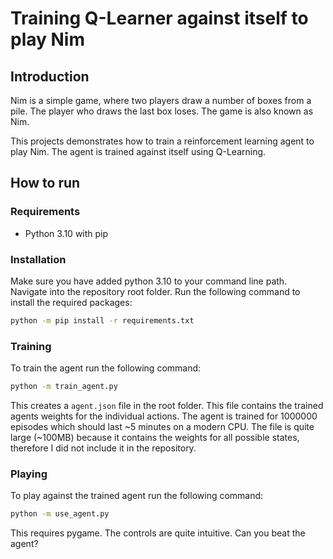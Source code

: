 # Training Q-Learner against itself to play Nim

## Introduction

Nim is a simple game, where two players draw a number of boxes from a pile. The player who draws the last box loses. The game is also known as Nim.

This projects demonstrates how to train a reinforcement learning agent to play Nim. The agent is trained against itself using Q-Learning.

## How to run

### Requirements

* Python 3.10 with pip

### Installation

Make sure you have added python 3.10 to your command line path.
Navigate into the repository root folder. Run the following command to install the required packages:

```bash
python -m pip install -r requirements.txt
```

### Training

To train the agent run the following command:

```bash
python -m train_agent.py
```

This creates a `agent.json` file in the root folder. This file contains the trained agents weights for the individual actions. The agent is trained for 1000000 episodes
which should last ~5 minutes on a modern CPU. The file is quite large (~100MB) because it contains the weights for all possible states, therefore I did not include it in the repository.


### Playing

To play against the trained agent run the following command:

```bash
python -m use_agent.py
```

This requires pygame. The controls are quite intuitive.
Can you beat the agent?
